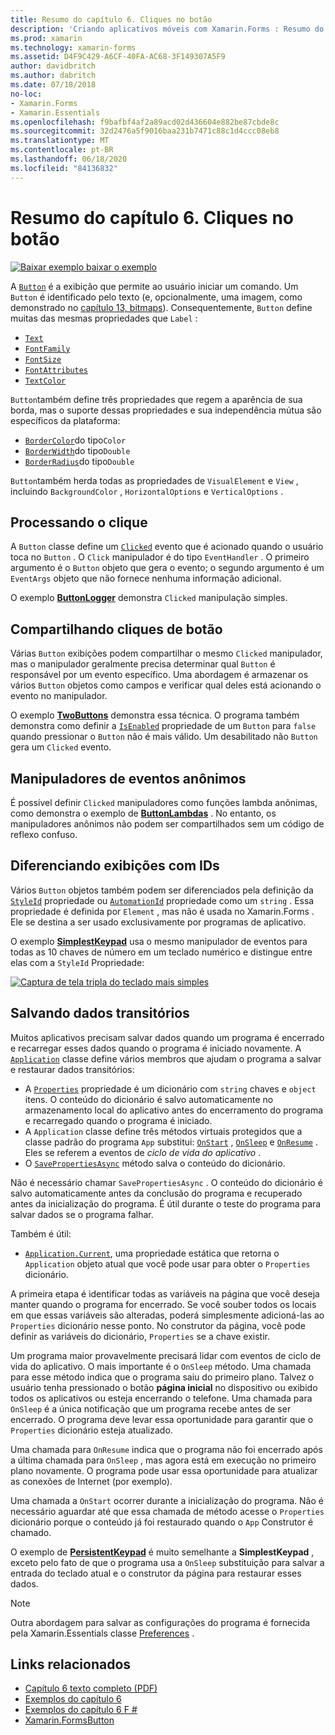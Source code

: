 ```yaml
---
title: Resumo do capítulo 6. Cliques no botão
description: 'Criando aplicativos móveis com Xamarin.Forms : Resumo do capítulo 6. Cliques no botão'
ms.prod: xamarin
ms.technology: xamarin-forms
ms.assetid: D4F9C429-A6CF-40FA-AC68-3F149307A5F9
author: davidbritch
ms.author: dabritch
ms.date: 07/18/2018
no-loc:
- Xamarin.Forms
- Xamarin.Essentials
ms.openlocfilehash: f9bafbf4af2a89acd02d436604e882be87cbde8c
ms.sourcegitcommit: 32d2476a5f9016baa231b7471c88c1d4ccc08eb8
ms.translationtype: MT
ms.contentlocale: pt-BR
ms.lasthandoff: 06/18/2020
ms.locfileid: "84136832"
---
```

# <a name="summary-of-chapter-6-button-clicks"></a>Resumo do capítulo 6. Cliques no botão

[![Baixar exemplo ](~/media/shared/download.png) baixar o exemplo](https://github.com/xamarin/xamarin-forms-book-samples/tree/master/Chapter06)

A [`Button`](xref:Xamarin.Forms.Button) é a exibição que permite ao usuário iniciar um comando. Um `Button` é identificado pelo texto (e, opcionalmente, uma imagem, como demonstrado no [capítulo 13, bitmaps](chapter13.md)). Consequentemente, `Button` define muitas das mesmas propriedades que `Label` :

- [`Text`](xref:Xamarin.Forms.Button.Text)
- [`FontFamily`](xref:Xamarin.Forms.Button.FontFamily)
- [`FontSize`](xref:Xamarin.Forms.Button.FontSize)
- [`FontAttributes`](xref:Xamarin.Forms.Button.FontAttributes)
- [`TextColor`](xref:Xamarin.Forms.Button.TextColor)

`Button`também define três propriedades que regem a aparência de sua borda, mas o suporte dessas propriedades e sua independência mútua são específicos da plataforma:

- [`BorderColor`](xref:Xamarin.Forms.Button.BorderColor)do tipo`Color`
- [`BorderWidth`](xref:Xamarin.Forms.Button.BorderWidth)do tipo`Double`
- [`BorderRadius`](xref:Xamarin.Forms.Button.BorderRadius)do tipo`Double`

`Button`também herda todas as propriedades de `VisualElement` e `View` , incluindo `BackgroundColor` , `HorizontalOptions` e `VerticalOptions` .

## <a name="processing-the-click"></a>Processando o clique

A `Button` classe define um [`Clicked`](xref:Xamarin.Forms.Button.Clicked) evento que é acionado quando o usuário toca no `Button` . O `Click` manipulador é do tipo `EventHandler` . O primeiro argumento é o `Button` objeto que gera o evento; o segundo argumento é um `EventArgs` objeto que não fornece nenhuma informação adicional.

O exemplo [**ButtonLogger**](https://github.com/xamarin/xamarin-forms-book-samples/tree/master/Chapter06/ButtonLogger) demonstra `Clicked` manipulação simples.

## <a name="sharing-button-clicks"></a>Compartilhando cliques de botão

Várias `Button` exibições podem compartilhar o mesmo `Clicked` manipulador, mas o manipulador geralmente precisa determinar qual `Button` é responsável por um evento específico. Uma abordagem é armazenar os vários `Button` objetos como campos e verificar qual deles está acionando o evento no manipulador.

O exemplo [**TwoButtons**](https://github.com/xamarin/xamarin-forms-book-samples/tree/master/Chapter06/TwoButtons) demonstra essa técnica. O programa também demonstra como definir a [`IsEnabled`](xref:Xamarin.Forms.VisualElement.IsEnabled) propriedade de um `Button` para `false` quando pressionar o `Button` não é mais válido. Um desabilitado não `Button` gera um `Clicked` evento.

## <a name="anonymous-event-handlers"></a>Manipuladores de eventos anônimos

É possível definir `Clicked` manipuladores como funções lambda anônimas, como demonstra o exemplo de [**ButtonLambdas**](https://github.com/xamarin/xamarin-forms-book-samples/tree/master/Chapter06/ButtonLambdas) . No entanto, os manipuladores anônimos não podem ser compartilhados sem um código de reflexo confuso.

## <a name="distinguishing-views-with-ids"></a>Diferenciando exibições com IDs

Vários `Button` objetos também podem ser diferenciados pela definição da [`StyleId`](xref:Xamarin.Forms.Element.StyleId) propriedade ou [`AutomationId`](xref:Xamarin.Forms.Element.AutomationId) propriedade como um `string` . Essa propriedade é definida por `Element` , mas não é usada no Xamarin.Forms . Ele se destina a ser usado exclusivamente por programas de aplicativo.

O exemplo [**SimplestKeypad**](https://github.com/xamarin/xamarin-forms-book-samples/tree/master/Chapter06/SimplestKeypad) usa o mesmo manipulador de eventos para todas as 10 chaves de número em um teclado numérico e distingue entre elas com a `StyleId` Propriedade:

[![Captura de tela tripla do teclado mais simples](images/ch06fg04-small.png "Calculator")](images/ch06fg04-large.png#lightbox "Calculator")

## <a name="saving-transient-data"></a>Salvando dados transitórios

Muitos aplicativos precisam salvar dados quando um programa é encerrado e recarregar esses dados quando o programa é iniciado novamente. A [`Application`](xref:Xamarin.Forms.Application) classe define vários membros que ajudam o programa a salvar e restaurar dados transitórios:

- A [`Properties`](xref:Xamarin.Forms.Application.Properties) propriedade é um dicionário com `string` chaves e `object` itens. O conteúdo do dicionário é salvo automaticamente no armazenamento local do aplicativo antes do encerramento do programa e recarregado quando o programa é iniciado.
- A `Application` classe define três métodos virtuais protegidos que a classe padrão do programa `App` substitui: [`OnStart`](xref:Xamarin.Forms.Application.OnStart) , [`OnSleep`](xref:Xamarin.Forms.Application.OnSleep) e [`OnResume`](xref:Xamarin.Forms.Application.OnResume) . Eles se referem a eventos de *ciclo de vida do aplicativo* .
- O [`SavePropertiesAsync`](xref:Xamarin.Forms.Application.SavePropertiesAsync) método salva o conteúdo do dicionário.

Não é necessário chamar `SavePropertiesAsync` . O conteúdo do dicionário é salvo automaticamente antes da conclusão do programa e recuperado antes da inicialização do programa. É útil durante o teste do programa para salvar dados se o programa falhar.

Também é útil:

- [`Application.Current`](xref:Xamarin.Forms.Application.Current), uma propriedade estática que retorna o `Application` objeto atual que você pode usar para obter o `Properties` dicionário.

A primeira etapa é identificar todas as variáveis na página que você deseja manter quando o programa for encerrado. Se você souber todos os locais em que essas variáveis são alteradas, poderá simplesmente adicioná-las ao `Properties` dicionário nesse ponto. No construtor da página, você pode definir as variáveis do dicionário, `Properties` se a chave existir.

Um programa maior provavelmente precisará lidar com eventos de ciclo de vida do aplicativo. O mais importante é o `OnSleep` método. Uma chamada para esse método indica que o programa saiu do primeiro plano. Talvez o usuário tenha pressionado o botão **página inicial** no dispositivo ou exibido todos os aplicativos ou esteja encerrando o telefone. Uma chamada para `OnSleep` é a única notificação que um programa recebe antes de ser encerrado. O programa deve levar essa oportunidade para garantir que o `Properties` dicionário esteja atualizado.

Uma chamada para `OnResume` indica que o programa não foi encerrado após a última chamada para `OnSleep` , mas agora está em execução no primeiro plano novamente. O programa pode usar essa oportunidade para atualizar as conexões de Internet (por exemplo).

Uma chamada a `OnStart` ocorrer durante a inicialização do programa. Não é necessário aguardar até que essa chamada de método acesse o `Properties` dicionário porque o conteúdo já foi restaurado quando o `App` Construtor é chamado.

O exemplo de [**PersistentKeypad**](https://github.com/xamarin/xamarin-forms-book-samples/tree/master/Chapter06/PersistentKeypad) é muito semelhante a **SimplestKeypad** , exceto pelo fato de que o programa usa a `OnSleep` substituição para salvar a entrada do teclado atual e o construtor da página para restaurar esses dados.

> [!NOTE]
> Outra abordagem para salvar as configurações do programa é fornecida pela Xamarin.Essentials classe [Preferences](~/essentials/preferences.md) .

## <a name="related-links"></a>Links relacionados

- [Capítulo 6 texto completo (PDF)](https://download.xamarin.com/developer/xamarin-forms-book/XamarinFormsBook-Ch06-Apr2016.pdf)
- [Exemplos do capítulo 6](https://github.com/xamarin/xamarin-forms-book-samples/tree/master/Chapter06)
- [Exemplos do capítulo 6 F #](https://github.com/xamarin/xamarin-forms-book-samples/tree/master/Chapter06/FS)
- [Xamarin.FormsButton](~/xamarin-forms/user-interface/button.md)
